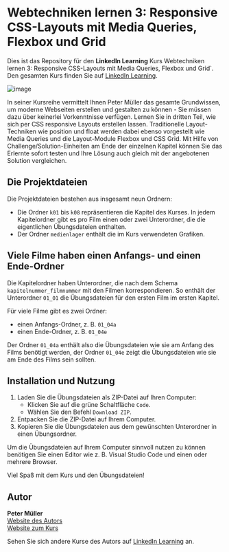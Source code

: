 # Webtechniken lernen 3: Responsive CSS-Layouts mit Media Queries, Flexbox und Grid

Dies ist das Repository für den **LinkedIn Learning** Kurs Webtechniken lernen 3: Responsive CSS-Layouts mit Media Queries, Flexbox und Grid`. Den gesamten Kurs finden Sie auf [LinkedIn Learning][lil-course-url].

![image](https://user-images.githubusercontent.com/61017085/207387894-0c4d8292-a39b-4444-8460-f960653bf043.png)

In seiner Kursreihe vermittelt Ihnen Peter Müller das gesamte Grundwissen, um moderne Webseiten erstellen und gestalten zu können - Sie müssen dazu über keinerlei Vorkenntnisse verfügen. Lernen Sie in dritten Teil, wie sich per CSS responsive Layouts erstellen lassen. Traditionelle Layout-Techniken wie position und float werden dabei ebenso vorgestellt wie Media Queries und die Layout-Module Flexbox und CSS Grid. Mit Hilfe von Challenge/Solution-Einheiten am Ende der einzelnen  Kapitel können Sie das Erlernte sofort testen und Ihre Lösung auch gleich mit der angebotenen Solution vergleichen.

## Die Projektdateien     
Die Projektdateien bestehen aus insgesamt neun Ordnern:     

- Die Ordner `k01` bis `k08` repräsentieren die Kapitel des Kurses. In jedem Kapitelordner gibt es pro Film einen oder zwei Unterordner, die die eigentlichen Übungsdateien enthalten.     
- Der Ordner `medienlager` enthält die im Kurs verwendeten Grafiken.     


## Viele Filme haben einen Anfangs- und einen Ende-Ordner     
Die Kapitelordner haben Unterordner, die nach dem Schema `kapitelnummer_filmnummer` mit den Filmen korrespondieren. So enthält der Unterordner `01_01` die Übungsdateien für den ersten Film im ersten Kapitel.

Für viele Filme gibt es zwei Ordner: 

- einen Anfangs-Ordner, z. B. `01_04a`    
- einen Ende-Ordner, z. B. `01_04e`     

Der Ordner `01_04a` enthält also die Übungsdateien wie sie am Anfang des Films benötigt werden, der Ordner `01_04e` zeigt die Übungsdateien wie sie am Ende des Films sein sollten. 


## Installation und Nutzung          
1. Laden Sie die Übungsdateien als ZIP-Datei auf Ihren Computer:   
    - Klicken Sie auf die grüne Schaltfläche `Code`.
    - Wählen Sie den Befehl `Download ZIP`. 
2. Entpacken Sie die ZIP-Datei auf Ihrem Computer. 
3. Kopieren Sie die Übungsdateien aus dem gewünschten Unterordner in einen Übungsordner. 

Um die Übungsdateien auf Ihrem Computer sinnvoll nutzen zu können benötigen Sie einen Editor wie z. B. Visual Studio Code und einen oder mehrere Browser. 

Viel Spaß mit dem Kurs und den Übungsdateien! 

## Autor    
**Peter Müller**    
[Website des Autors](https://pmueller.de/)     
[Website zum Kurs](https://html-und-css.de/videokurs)     

Sehen Sie sich andere Kurse des Autors auf [LinkedIn Learning](https://www.linkedin.com/learning/instructors/peter-m-muller) an.

[lil-course-url]: https://www.linkedin.com/learning/webtechniken-lernen-3-responsive-css-layouts-mit-media-queries-flexbox-und-grid
